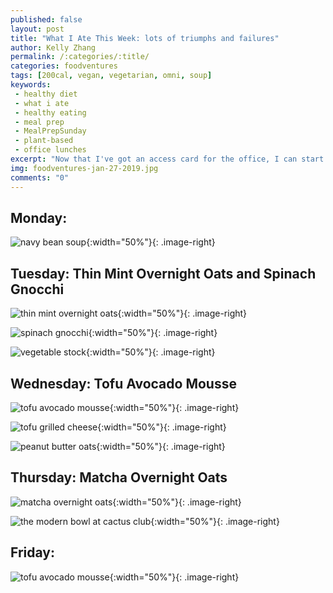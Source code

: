 ```yaml
---
published: false
layout: post
title: "What I Ate This Week: lots of triumphs and failures"
author: Kelly Zhang
permalink: /:categories/:title/
categories: foodventures
tags: [200cal, vegan, vegetarian, omni, soup]
keywords:
 - healthy diet
 - what i ate
 - healthy eating
 - meal prep
 - MealPrepSunday
 - plant-based
 - office lunches
excerpt: "Now that I've got an access card for the office, I can start bringing microwaveable food to reheat at lunchtime without fear of getting locked out!"
img: foodventures-jan-27-2019.jpg
comments: "0"
---
```


## Monday:

![navy bean soup](/food/images/foodventures-navy-bean-soup.jpg){:width="50%"}{: .image-right}

## Tuesday: Thin Mint Overnight Oats and Spinach Gnocchi

![thin mint overnight oats](/food/images/foodventures-thin-mint-overnight-oats.jpg){:width="50%"}{: .image-right}

![spinach gnocchi](/food/images/foodventures-spinach-gnocchi.jpg){:width="50%"}{: .image-right}

![vegetable stock](/food/images/foodventures-vegetable-stock.jpg){:width="50%"}{: .image-right}

## Wednesday: Tofu Avocado Mousse

![tofu avocado mousse](/food/images/foodventures-tofu-avocado-mousse.jpg){:width="50%"}{: .image-right}

![tofu grilled cheese](/food/images/foodventures-tofu-grilled-cheese.jpg){:width="50%"}{: .image-right}

![peanut butter oats](/food/images/foodventures-peanut-butter-oats.jpg){:width="50%"}{: .image-right}

## Thursday: Matcha Overnight Oats

![matcha overnight oats](/food/images/foodventures-matcha-overnight-oats.jpg){:width="50%"}{: .image-right}

![the modern bowl at cactus club](/food/images/foodventures-cactus-club.jpg){:width="50%"}{: .image-right}

## Friday:

![tofu avocado mousse](/food/images/foodventures-tofu-avocado-mousse.jpg){:width="50%"}{: .image-right}
